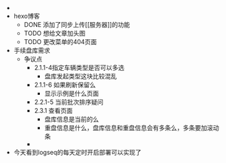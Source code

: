 -
- hexo博客
	- DONE 添加了同步上传[[服务器]]的功能
	- TODO 想给文章加头图
	- TODO 更改菜单的404页面
- 手续盘库需求
	- 争议点
		- 2.1.1-4指定车辆类型是否可以多选
			- 盘库发起类型这块比较混乱
		- 2.1.1-6 如果刷新保留么
			- 显示示例是什么页面
		- 2.2.1-5 当前批次排序疑问
		- 2.3.1 查看页面
			- 盘库信息是当前的么
			- 重盘信息是什么，盘库信息和重盘信息会有多条么，多条要加滚动条
		-
- 今天看到logseq的每天定时开启部署可以实现了